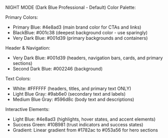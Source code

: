 NIGHT MODE (Dark Blue Professional - Default) Color Palette:

Primary Colors:
- Primary Blue: #4e8ad3 (main brand color for CTAs and links)
- BlackBlue: #001c38 (deepest background color - use sparingly)
- Very Dark Blue: #001d39 (primary backgrounds and containers)

Header & Navigation:
- Very Dark Blue: #001d39 (headers, navigation bars, cards, and primary sections)
- Second Dark Blue: #002246 (background)

Text Colors:
- White: #FFFFFF (headers, titles, and primary text ONLY)
- Light Blue Gray: #9ab6e0 (secondary text and labels)
- Medium Blue Gray: #596d8c (body text and descriptions)

Interactive Elements:
- Light Blue: #4e8ad3 (highlights, hover states, and accent elements)
- Success Green: #10B981 (trust indicators and success states)
- Gradient: Linear gradient from #1782ac to #053a56 for hero sections